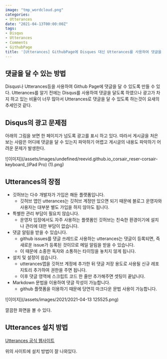 ```yaml
---
image: "tmp_wordcloud.png"
categories:
- Utterances
date: "2021-04-13T00:00:00Z"
tags:
- Disqus
- Utterances
- Comments
- GithubPage
title: '[Utterances] GithubPage에 Disques 대신 Utterances를 사용하여 댓글을 달 수 있도록 하자'
---
```


## 댓글을 달 수 있는 방법

Disqus나 Utterances등을 사용하여 Github Page에 댓글을 달 수 있도록 만들 수 있다. Utterances를 알기 전에는 Disqus를 사용하여 댓글을 달도록 하였으나 광고가 차지 하고 있는 비율이 너무 많아서 Utterances로 댓글을 달 수 있도록 하는것이 요새의 추세인것 같다.

## Disqus의 광고 문제점

아래의 그림을 보면 한 페이지가 넘도록 광고를 표시 하고 있다. 따라서 게시글을 처은 보는 사람은 어디에 댓글을 달 수 있는지 파악하기 어렵고 게시글의 내용도 파악하기 어려운 문제가 발생한다.

![이미지](/assets/images/undefined/reevid.github.io_corsair_reser-corsair-keyboard_(iPad Pro) (1).png)

## Utterances의 장점
* 깃허브는 다수 개발자가 가입은 해둔 플랫폼입니다.
  * 깃허브 앱인 utterances는 깃허브 계정만 있으면 되기 때문에 블로그 운영자와 사용자는 대부분 별도 가입을 하지 않아도 됩니다.
* 특별한 관리 부담이 필요치 않습니다.
  * 운영자 입장에서도 자주 사용하는 플랫폼인 깃허브는 친숙한 환경이기에 설치나 관리에 대한 부담이 없습니다.
* 댓글 알림을 받을 수 있습니다.
  * github issues를 댓글 쓰레드로 사용하는 utterances는 댓글이 등록되면, 즉 새로운 issue가 등록된 것이므로 메일 알림을 받을 수 있습니다.
  * 이 때문에 소중한 독자와 소통하는 타이밍을 놓치지 않게 됩니다.
* 설치 및 설정이 쉽습니다.
  * utterances앱을 깃허브 계정에 추가한 뒤 댓글 저장 용도로 사용될 신규 레포지토리 추가하여 권한을 주면 됩니다.
  * 이후 댓글 영역에 스크립트 코드 한 줄만 추가해주면 셋팅이 끝납니다.
* Markdown 문법을 이용하여 댓글 작성이 가능합니다.
  * github 플랫폼을 이용하기 때문에 당연히 마크다운 문법 사용이 가능합니다.

![이미지](/assets/images/2021/2021-04-13 125525.png)

깔끔한 화면을 볼 수 있다.

## Utterances 설치 방법

[Utterances 공식 웹사이트](https://utteranc.es/)

위의 사이트에 설치 방법이 잘 나와있다.